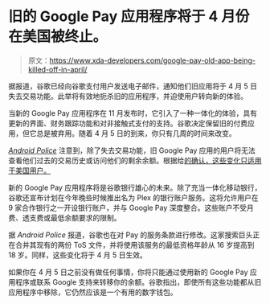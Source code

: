# 旧的 Google Pay 应用程序将于 4 月份在美国被终止。

> 原文：<https://www.xda-developers.com/google-pay-old-app-being-killed-off-in-april/>

据报道，谷歌已经向谷歌支付用户发送电子邮件，通知他们旧应用将于 4 月 5 日失去交易功能。此举将有效地扼杀旧的应用程序，并迫使用户转向新的体验。

当新的 Google Pay 应用程序在 11 月发布时，它引入了一种一体化的体验，具有更新的界面、财务跟踪功能和对非接触式支付的支持。谷歌决定保留旧的付费应用，但它总是被弃用。随着 4 月 5 日的到来，你只有几周的时间来改变。

[*Android Police*](https://www.androidpolice.com/2021/02/24/google-to-soon-strip-the-old-pay-app-of-its-core-functionality-in-the-us/) 注意到，除了失去交易功能，旧 Google Pay 应用的用户将无法查看他们过去的交易历史或访问他们的剩余余额。根据给[的确认，这些变化只适用于美国用户。](https://9to5google.com/2021/02/22/google-pay-old-android-app-lose-p2p-transfers/)

新的 Google Pay 应用程序将是谷歌银行雄心的未来。除了充当一体化移动银行，谷歌还宣布计划在今年晚些时候推出名为 Plex 的银行账户服务。这将允许用户在 9 家合作银行之一开设银行账户，并与 Google Pay 深度整合。这些账户不受月费、透支费或最低余额要求的限制。

据 *Android Police* 报道，谷歌也在对 Pay 的服务条款进行修改。这家搜索巨头正在合并其现有的两份 ToS 文件，并将使用该服务的最低资格年龄从 16 岁提高到 18 岁。同样，这些变化将于 4 月 5 日生效。

如果你在 4 月 5 日之前没有做任何事情，你将只能通过使用新的 Google Pay 应用程序或联系 Google 支持来转移你的余额。谷歌指出，即使所有这些功能都从旧应用程序中移除，它仍然应该是一个有用的数字钱包。